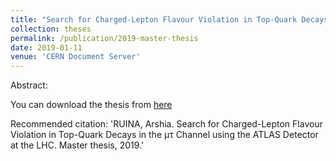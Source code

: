 ```yaml
---
title: "Search for Charged-Lepton Flavour Violation in Top-Quark Decays in the μτ Channel using the ATLAS Detector at the LHC"
collection: theses
permalink: /publication/2019-master-thesis
date: 2019-01-11
venue: 'CERN Document Server'
---
```

Abstract:

You can download the thesis from [here](https://cds.cern.ch/record/2653340)

Recommended citation: 'RUINA, Arshia. Search for Charged-Lepton Flavour Violation in Top-Quark Decays in the μτ Channel using the ATLAS Detector at the LHC. Master thesis, 2019.'